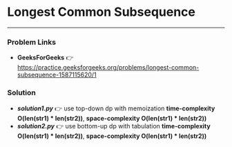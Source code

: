 # Longest Common Subsequence

---

### Problem Links
- **__GeeksForGeeks__** :point_right: https://practice.geeksforgeeks.org/problems/longest-common-subsequence-1587115620/1

### Solution
- **_solution1.py_** :point_right: use top-down dp with memoization **time-complexity O(len(str1) * len(str2))**, **space-complexity O(len(str1) * len(str2))**
- **_solution2.py_** :point_right: use bottom-up dp with tabulation **time-complexity O(len(str1) * len(str2))**, **space-complexity O(len(str1) * len(str2))**
